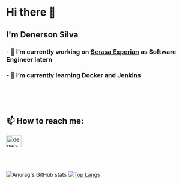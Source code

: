 # Hi there 👋
## I'm Denerson Silva 


### - 🔭 I’m currently working on <a href="https://www.serasaexperian.com.br/sites-globais/">Serasa Experian</a> as Software Engineer Intern
### - 🌱 I’m currently learning Docker and Jenkins 

<br/>
<br/>
<br/>



## 📫 How to reach me:

<a href="https://www.linkedin.com/in/denerson-silva-b55aa1127/" target="_blank">
<img align="center" alt="denerson-linkedin" height="30" width="40" src="https://cdn.jsdelivr.net/npm/simple-icons@3.0.1/icons/linkedin.svg" style="max-width:100%;"></a>

<br/>
<br/>
<br/>
<br/>

![Anurag's GitHub stats](https://github-readme-stats.vercel.app/api?username=ddenerson&show_icons=true&theme=highcontrast)
[![Top Langs](https://github-readme-stats.vercel.app/api/top-langs/?username=ddenerson&layout=compact)](https://github.com/anuraghazra/github-readme-stats)










<!--
**ddenerson/ddenerson** is a ✨ _special_ ✨ repository because its `README.md` (this file) appears on your GitHub profile.


